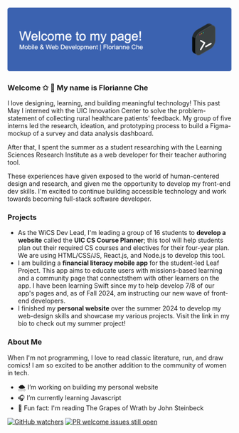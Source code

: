 ### ![Header](./github-header-image.png)
### Welcome ✩ 🌊 My name is Florianne Che
I love designing, learning, and building meaningful technology! This past May I interned with the UIC Innovation Center to solve the problem-statement of collecting rural healthcare patients' feedback. My group of five interns led the research, ideation, and prototyping process to build a Figma-mockup of a survey and data analysis dashboard. 

After that, I spent the summer as a student researching with the Learning Sciences Research Institute as a web developer for their teacher authoring tool. 

These experiences have given exposed to the world of human-centered design and research, and given me the opportunity to develop my front-end dev skills. I'm excited to continue building accessible technology and work towards becoming full-stack software developer.

### Projects
* As the WiCS Dev Lead, I'm leading a group of 16 students to **develop a website** called the **UIC CS Course Planner**; this tool will help students plan out their required CS courses and electives for their four-year plan. We are using HTML/CSS/JS, React.js, and Node.js to develop this tool.
* I am building a **financial literacy mobile app** for the student-led Leaf Project. This app aims to educate users with missions-based learning and a community page that connectsthem with other learners on the app. I have been learning Swift since my to help develop 7/8 of our app's pages and, as of Fall 2024, am instructing our new wave of front-end developers. 
* I finished my **personal website** over the summer 2024 to develop my web-design skills and showcase my various projects. Visit the link in my bio to check out my summer project!


### About Me

When I'm not programming, I love to read classic literature, run, and draw comics! I am so excited to be another addition to the community of women in tech. 

- 🌨️ I’m working on building my personal website
- 🎧 I’m currently learning Javascript
- 🎐 Fun fact: I'm reading The Grapes of Wrath by John Steinbeck

[![GitHub watchers](https://img.shields.io/github/watchers/Naereen/StrapDown.js.svg?style=social&label=Watch&maxAge=2592000)](https://GitHub.com/Naereen/StrapDown.js/watchers/)
[![PR welcome issues still open](https://badgen.net/https/pr-welcome-badge.vercel.app/api/badge/fastify/help)](https://github.com/sinchang/pr-welcome-badge)
